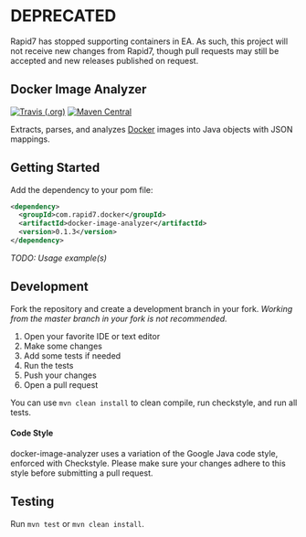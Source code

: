 # DEPRECATED
Rapid7 has stopped supporting containers in EA. As such, this project will not receive new changes from Rapid7, though pull requests may still be accepted and new releases published on request.

## Docker Image Analyzer


[![Travis (.org)](https://img.shields.io/travis/rapid7/docker-image-analyzer.svg)](https://travis-ci.org/rapid7/docker-image-analyzer) [![Maven Central](https://img.shields.io/maven-central/v/com.rapid7.docker/docker-image-analyzer.svg)](https://search.maven.org/artifact/com.rapid7.docker/docker-image-analyzer)

Extracts, parses, and analyzes [Docker](https://www.docker.com) images into Java objects with JSON mappings.

## Getting Started

Add the dependency to your pom file:

```xml
<dependency>
  <groupId>com.rapid7.docker</groupId>
  <artifactId>docker-image-analyzer</artifactId>
  <version>0.1.3</version>
</dependency>
```

_TODO: Usage example(s)_

## Development

Fork the repository and create a development branch in your fork. _Working from the master branch in your fork is not recommended._

1. Open your favorite IDE or text editor
2. Make some changes
3. Add some tests if needed
4. Run the tests
5. Push your changes
6. Open a pull request

You can use `mvn clean install` to clean compile, run checkstyle, and run all tests.

#### Code Style

docker-image-analyzer uses a variation of the Google Java code style, enforced with Checkstyle. Please make sure your changes adhere to this style before submitting a pull request.

## Testing

Run `mvn test` or `mvn clean install`.
